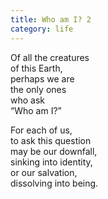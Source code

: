 ```yaml
---
title: Who am I? 2
category: life
---
```


Of all the creatures   
of this Earth,  
perhaps we are   
the only ones  
who ask   
“Who am I?”  
  
For each of us,  
to ask this question  
may be our downfall,  
sinking into identity,  
or our salvation,  
dissolving into being.  
  
  
  
  
